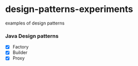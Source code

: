 # design-patterns-experiments
examples of design patterns

### Java Design patterns

- [x] Factory
- [x] Builder
- [x] Proxy
